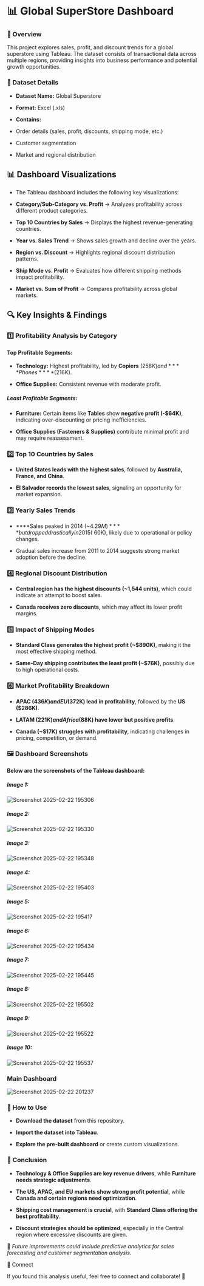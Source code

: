 # 📊 Global SuperStore Dashboard

### 📌 Overview

This project explores sales, profit, and discount trends for a global superstore using Tableau. The dataset consists of transactional data across multiple regions, providing insights into business performance and potential growth opportunities.

### 📂 Dataset Details

* **Dataset Name:** Global Superstore

* **Format:** Excel (.xls)

* **Contains:**

* Order details (sales, profit, discounts, shipping mode, etc.)

* Customer segmentation

* Market and regional distribution

  

## 📊 Dashboard Visualizations

* The Tableau dashboard includes the following key visualizations:

* ****Category/Sub-Category vs. Profit**** → Analyzes profitability across different product categories.

* ****Top 10 Countries by Sales**** → Displays the highest revenue-generating countries.

* ****Year vs. Sales Trend**** → Shows sales growth and decline over the years.

* ****Region vs. Discount**** → Highlights regional discount distribution patterns.

* ****Ship Mode vs. Profit**** → Evaluates how different shipping methods impact profitability.

* ****Market vs. Sum of Profit**** → Compares profitability across global markets.


## 🔍 Key Insights & Findings

### 1️⃣ Profitability Analysis by Category

#### Top Profitable Segments:

* ****Technology:**** Highest profitability, led by ****Copiers**** ($258K) and ****Phones**** ($216K).

* ****Office Supplies:**** Consistent revenue with moderate profit.

##### Least Profitable Segments:

* ****Furniture:**** Certain items like ****Tables**** show ****negative profit (-$64K)****, indicating over-discounting or pricing inefficiencies.

* ****Office Supplies (Fasteners & Supplies)**** contribute minimal profit and may require reassessment.

### 2️⃣ Top 10 Countries by Sales

* ****United States leads with the highest sales****, followed by ****Australia, France, and China****.

* ****El Salvador records the lowest sales****, signaling an opportunity for market expansion.

### 3️⃣ Yearly Sales Trends

* ****Sales peaked in 2014 (~$4.29M)**** but dropped drastically in 2015 (~$60K), likely due to operational or policy changes.

* Gradual sales increase from 2011 to 2014 suggests strong market adoption before the decline.

### 4️⃣ Regional Discount Distribution

* ****Central region has the highest discounts (~1,544 units)****, which could indicate an attempt to boost sales.

* ****Canada receives zero discounts****, which may affect its lower profit margins.

### 5️⃣ Impact of Shipping Modes

* ****Standard Class generates the highest profit (~$890K)****, making it the most effective shipping method.

* ****Same-Day shipping contributes the least profit (~$76K)****, possibly due to high operational costs.

### 6️⃣ Market Profitability Breakdown

* ****APAC ($436K) and EU ($372K) lead in profitability****, followed by the ****US ($286K)****.

* ****LATAM ($221K) and Africa ($88K) have lower but positive profits****.

* ****Canada (~$17K) struggles with profitability****, indicating challenges in pricing, competition, or demand.

### 🖼️ Dashboard Screenshots

#### Below are the screenshots of the Tableau dashboard:
##### Image 1:
![Screenshot 2025-02-22 195306](https://github.com/user-attachments/assets/f915f727-0174-4abb-b24f-f9f3f775c6a4)

##### Image 2:
![Screenshot 2025-02-22 195330](https://github.com/user-attachments/assets/b88af967-3b17-435a-bb2f-3194f34835df)

##### Image 3:
![Screenshot 2025-02-22 195348](https://github.com/user-attachments/assets/1aa03ed3-ee6d-4a20-b795-ca8934728051)

##### Image 4:
![Screenshot 2025-02-22 195403](https://github.com/user-attachments/assets/6605923e-762f-4416-85a7-3f5308dfb0d1)

##### Image 5:
![Screenshot 2025-02-22 195417](https://github.com/user-attachments/assets/c61eb98d-959c-45b1-bf73-c122c89dcbf1)

##### Image 6:
![Screenshot 2025-02-22 195434](https://github.com/user-attachments/assets/bed6b4a4-0197-46d8-b287-2edab1bbd9b1) 

##### Image 7:
![Screenshot 2025-02-22 195445](https://github.com/user-attachments/assets/9070a75f-ca87-4b6c-9a97-0f55d9b8dada)

##### Image 8:
![Screenshot 2025-02-22 195502](https://github.com/user-attachments/assets/5731d612-fadb-41aa-a7f8-7bb755880b06)

##### Image 9:
![Screenshot 2025-02-22 195522](https://github.com/user-attachments/assets/c7777174-d84d-44da-886d-b908876a2dc0)

##### Image 10:
![Screenshot 2025-02-22 195537](https://github.com/user-attachments/assets/cf465111-253a-4286-af0b-bec7d8756c46)

### Main Dashboard
![Screenshot 2025-02-22 201237](https://github.com/user-attachments/assets/903ab6d1-fac3-4600-9dfc-9596fa32fd1d)


### 🚀 How to Use

* ****Download the dataset**** from this repository.

* ****Import the dataset into Tableau****.

* ****Explore the pre-built dashboard**** or create custom visualizations.

### 📌 Conclusion

* ****Technology & Office Supplies are key revenue drivers****, while ****Furniture needs strategic adjustments****.

* ****The US, APAC, and EU markets show strong profit potential****, while ****Canada and certain regions need optimization****.

* ****Shipping cost management is crucial****, with ****Standard Class offering the best profitability****.

* ****Discount strategies should be optimized****, especially in the Central region where excessive discounts are given.

 📢 *Future improvements could include predictive analytics for sales forecasting and customer segmentation analysis*.

 🔗 Connect

If you found this analysis useful, feel free to connect and collaborate! 🚀

